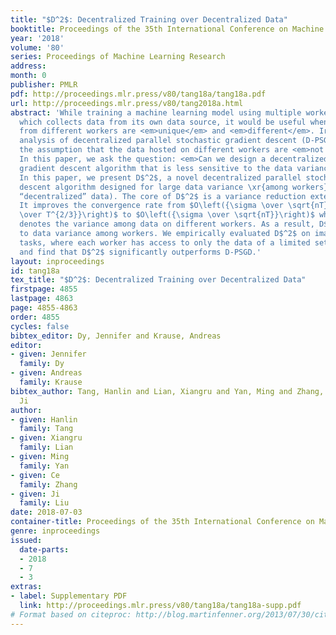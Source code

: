 ```yaml
---
title: "$D^2$: Decentralized Training over Decentralized Data"
booktitle: Proceedings of the 35th International Conference on Machine Learning
year: '2018'
volume: '80'
series: Proceedings of Machine Learning Research
address: 
month: 0
publisher: PMLR
pdf: http://proceedings.mlr.press/v80/tang18a/tang18a.pdf
url: http://proceedings.mlr.press/v80/tang2018a.html
abstract: 'While training a machine learning model using multiple workers, each of
  which collects data from its own data source, it would be useful when the data collected
  from different workers are <em>unique</em> and <em>different</em>. Ironically, recent
  analysis of decentralized parallel stochastic gradient descent (D-PSGD) relies on
  the assumption that the data hosted on different workers are <em>not too different</em>.
  In this paper, we ask the question: <em>Can we design a decentralized parallel stochastic
  gradient descent algorithm that is less sensitive to the data variance across workers?</em>
  In this paper, we present D$^2$, a novel decentralized parallel stochastic gradient
  descent algorithm designed for large data variance \xr{among workers} (imprecisely,
  “decentralized” data). The core of D$^2$ is a variance reduction extension of D-PSGD.
  It improves the convergence rate from $O\left({\sigma \over \sqrt{nT}} + {(n\zeta^2)^{\frac{1}{3}}
  \over T^{2/3}}\right)$ to $O\left({\sigma \over \sqrt{nT}}\right)$ where $\zeta^{2}$
  denotes the variance among data on different workers. As a result, D$^2$ is robust
  to data variance among workers. We empirically evaluated D$^2$ on image classification
  tasks, where each worker has access to only the data of a limited set of labels,
  and find that D$^2$ significantly outperforms D-PSGD.'
layout: inproceedings
id: tang18a
tex_title: "$D^2$: Decentralized Training over Decentralized Data"
firstpage: 4855
lastpage: 4863
page: 4855-4863
order: 4855
cycles: false
bibtex_editor: Dy, Jennifer and Krause, Andreas
editor:
- given: Jennifer
  family: Dy
- given: Andreas
  family: Krause
bibtex_author: Tang, Hanlin and Lian, Xiangru and Yan, Ming and Zhang, Ce and Liu,
  Ji
author:
- given: Hanlin
  family: Tang
- given: Xiangru
  family: Lian
- given: Ming
  family: Yan
- given: Ce
  family: Zhang
- given: Ji
  family: Liu
date: 2018-07-03
container-title: Proceedings of the 35th International Conference on Machine Learning
genre: inproceedings
issued:
  date-parts:
  - 2018
  - 7
  - 3
extras:
- label: Supplementary PDF
  link: http://proceedings.mlr.press/v80/tang18a/tang18a-supp.pdf
# Format based on citeproc: http://blog.martinfenner.org/2013/07/30/citeproc-yaml-for-bibliographies/
---
```

